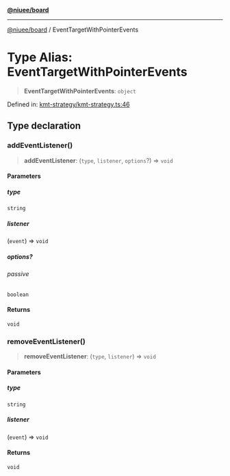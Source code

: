 [**@niuee/board**](../README.md)

***

[@niuee/board](../globals.md) / EventTargetWithPointerEvents

# Type Alias: EventTargetWithPointerEvents

> **EventTargetWithPointerEvents**: `object`

Defined in: [kmt-strategy/kmt-strategy.ts:46](https://github.com/niuee/board/blob/e6c1edcccf6525a0cc9088782c7c4653e837f533/src/kmt-strategy/kmt-strategy.ts#L46)

## Type declaration

### addEventListener()

> **addEventListener**: (`type`, `listener`, `options`?) => `void`

#### Parameters

##### type

`string`

##### listener

(`event`) => `void`

##### options?

###### passive

`boolean`

#### Returns

`void`

### removeEventListener()

> **removeEventListener**: (`type`, `listener`) => `void`

#### Parameters

##### type

`string`

##### listener

(`event`) => `void`

#### Returns

`void`
